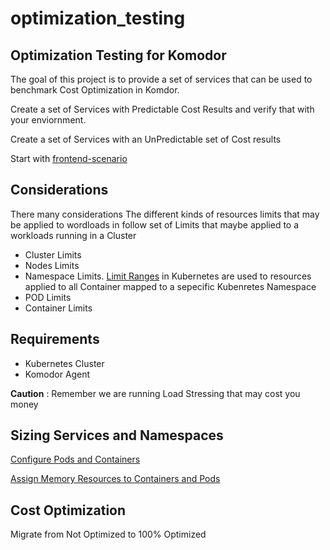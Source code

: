 # optimization_testing
## Optimization Testing for Komodor

The goal of this project is to provide a set of services that can be used
to benchmark Cost Optimization in Komdor.

Create a set of Services with Predictable Cost Results and verify that with your
enviornment. 

Create a set of Services with an UnPredictable set of Cost results

Start with [frontend-scenario](./frontend-scenario)

## Considerations
There many considerations 
The different kinds of resources limits that may be applied to wordloads in 
follow set of Limits that maybe applied to a workloads running in a Cluster

- Cluster Limits 
- Nodes Limits 
- Namespace Limits. [Limit Ranges](https://kubernetes.io/docs/tasks/administer-cluster/manage-resources/memory-constraint-namespace/) in Kubernetes are used to resources applied to all Container mapped to a 
sepecific Kubenretes Namespace 
- POD Limits
- Container Limits 

## Requirements

- Kubernetes Cluster
- Komodor Agent

**Caution** : Remember we are running Load Stressing that may cost you money

## Sizing Services and Namespaces 

[Configure Pods and Containers
](https://kubernetes.io/docs/tasks/configure-pod-container/)

[Assign Memory Resources to Containers and Pods
](https://kubernetes.io/docs/tasks/configure-pod-container/assign-memory-resource/)

## Cost Optimization 

Migrate from Not Optimized to 100% Optimized